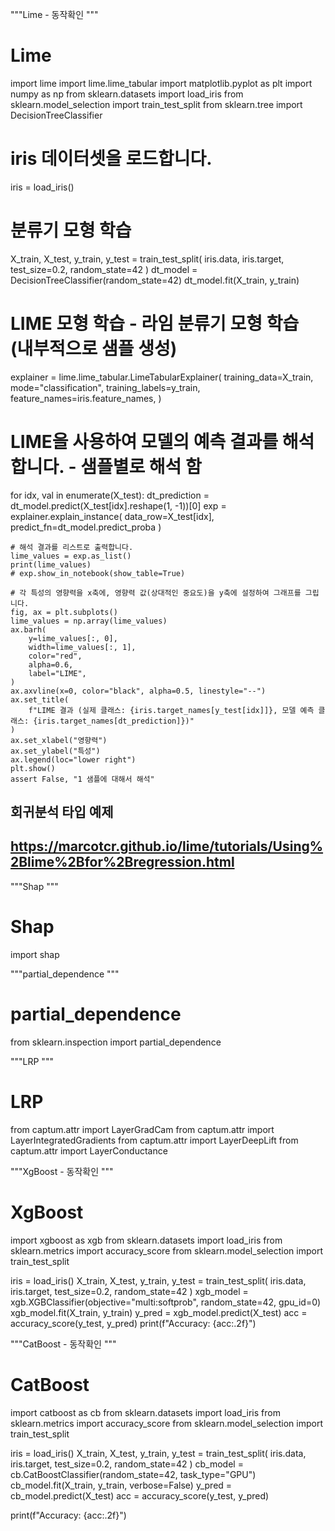"""Lime - 동작확인
"""
# Lime
import lime
import lime.lime_tabular
import matplotlib.pyplot as plt
import numpy as np
from sklearn.datasets import load_iris
from sklearn.model_selection import train_test_split
from sklearn.tree import DecisionTreeClassifier

# iris 데이터셋을 로드합니다.
iris = load_iris()

# 분류기 모형 학습
X_train, X_test, y_train, y_test = train_test_split(
    iris.data, iris.target, test_size=0.2, random_state=42
)
dt_model = DecisionTreeClassifier(random_state=42)
dt_model.fit(X_train, y_train)

# LIME 모형 학습 - 라임 분류기 모형 학습 (내부적으로 샘플 생성)
explainer = lime.lime_tabular.LimeTabularExplainer(
    training_data=X_train,
    mode="classification",
    training_labels=y_train,
    feature_names=iris.feature_names,
)

# LIME을 사용하여 모델의 예측 결과를 해석합니다. - 샘플별로 해석 함
for idx, val in enumerate(X_test):
    dt_prediction = dt_model.predict(X_test[idx].reshape(1, -1))[0]
    exp = explainer.explain_instance(
        data_row=X_test[idx], predict_fn=dt_model.predict_proba
    )

    # 해석 결과를 리스트로 출력합니다.
    lime_values = exp.as_list()
    print(lime_values)
    # exp.show_in_notebook(show_table=True)

    # 각 특성의 영향력을 x축에, 영향력 값(상대적인 중요도)을 y축에 설정하여 그래프를 그립니다.
    fig, ax = plt.subplots()
    lime_values = np.array(lime_values)
    ax.barh(
        y=lime_values[:, 0],
        width=lime_values[:, 1],
        color="red",
        alpha=0.6,
        label="LIME",
    )
    ax.axvline(x=0, color="black", alpha=0.5, linestyle="--")
    ax.set_title(
        f"LIME 결과 (실제 클래스: {iris.target_names[y_test[idx]]}, 모델 예측 클래스: {iris.target_names[dt_prediction]})"
    )
    ax.set_xlabel("영향력")
    ax.set_ylabel("특성")
    ax.legend(loc="lower right")
    plt.show()
    assert False, "1 샘플에 대해서 해석"
## 회귀분석 타입 예제
## https://marcotcr.github.io/lime/tutorials/Using%2Blime%2Bfor%2Bregression.html 


"""Shap
"""
# Shap
import shap

"""partial_dependence
"""
# partial_dependence
from sklearn.inspection import partial_dependence


"""LRP
"""
# LRP
from captum.attr import LayerGradCam
from captum.attr import LayerIntegratedGradients
from captum.attr import LayerDeepLift
from captum.attr import LayerConductance


"""XgBoost - 동작확인
"""
# XgBoost
import xgboost as xgb
from sklearn.datasets import load_iris
from sklearn.metrics import accuracy_score
from sklearn.model_selection import train_test_split

iris = load_iris()
X_train, X_test, y_train, y_test = train_test_split(
    iris.data, iris.target, test_size=0.2, random_state=42
)
xgb_model = xgb.XGBClassifier(objective="multi:softprob", random_state=42, gpu_id=0)
xgb_model.fit(X_train, y_train)
y_pred = xgb_model.predict(X_test)
acc = accuracy_score(y_test, y_pred)
print(f"Accuracy: {acc:.2f}")

"""CatBoost - 동작확인
"""
# CatBoost
import catboost as cb
from sklearn.datasets import load_iris
from sklearn.metrics import accuracy_score
from sklearn.model_selection import train_test_split

iris = load_iris()
X_train, X_test, y_train, y_test = train_test_split(
    iris.data, iris.target, test_size=0.2, random_state=42
)
cb_model = cb.CatBoostClassifier(random_state=42, task_type="GPU")
cb_model.fit(X_train, y_train, verbose=False)
y_pred = cb_model.predict(X_test)
acc = accuracy_score(y_test, y_pred)

print(f"Accuracy: {acc:.2f}")
